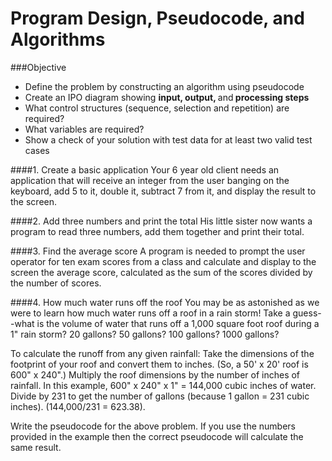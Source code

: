 # Program Design, Pseudocode, and Algorithms

###Objective
* Define the problem by constructing an algorithm using pseudocode
* Create an IPO diagram showing <strong>input, output, </strong>and<strong> processing steps</strong>
* What control structures (sequence, selection and repetition) are required?
* What variables are required?
* Show a check of your solution with test data for at least two valid test cases



####1. Create a basic application
Your 6 year old client needs an application that will receive an integer from the user banging on the keyboard, add 5 to it, double it, subtract 7 from it, and display the result to the screen.

####2. Add three numbers and print the total
His little sister now wants a program to read three numbers, add them together and print their total.

####3. Find the average score
A program is needed to prompt the user operator for ten exam scores from a class and calculate and display to the screen the average score, calculated as the sum of the scores divided by the number of scores.

####4. How much water runs off the roof
You may be as astonished as we were to learn how much water runs off a roof in a rain storm!
Take a guess--what is the volume of water that runs off a 1,000 square foot roof during a 1" rain storm?
20 gallons? 50 gallons? 100 gallons? 1000 gallons?

To calculate the runoff from any given rainfall:
Take the dimensions of the footprint of your roof and convert them to inches. (So, a 50' x 20' roof is 600" x 240".)
Multiply the roof dimensions by the number of inches of rainfall. 
In this example, 600" x 240" x 1" = 144,000 cubic inches of water.
Divide by 231 to get the number of gallons (because 1 gallon = 231 cubic inches). (144,000/231 = 623.38).

Write the pseudocode for the above problem. If you use the numbers provided in the example then the correct pseudocode will calculate the same result.
